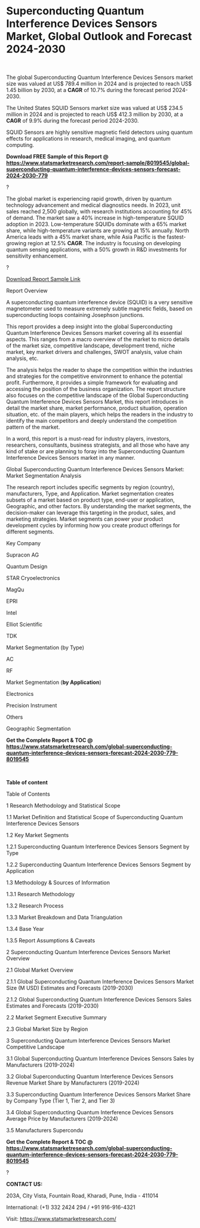 <h1>Superconducting Quantum Interference Devices Sensors Market, Global Outlook and Forecast 2024-2030</h1><br/><p>The global Superconducting Quantum Interference Devices Sensors market size was valued at US$ 789.4 million in 2024 and is projected to reach US$ 1.45 billion by 2030, at a <strong>CAGR</strong> of 10.7% during the forecast period 2024-2030.</p>
 
 
 
 <p>The United States SQUID Sensors market size was valued at US$ 234.5 million in 2024 and is projected to reach US$ 412.3 million by 2030, at a <strong>CAGR</strong> of 9.9% during the forecast period 2024-2030.</p>
 
 
 
 <p>SQUID Sensors are highly sensitive magnetic field detectors using quantum effects for applications in research, medical imaging, and quantum computing.</p>
 
 
 
 <div><b>Download FREE Sample of this Report @ <a href="https://www.statsmarketresearch.com/download-free-sample/8019545/global-superconducting-quantum-interference-devices-sensors-forecast-2024-2030-779">https://www.statsmarketresearch.com/report-sample/8019545/global-superconducting-quantum-interference-devices-sensors-forecast-2024-2030-779</a></b></div>
 
 
 
 <p>? </p>
 
 
 
 <p>The global market is experiencing rapid growth, driven by quantum technology advancement and medical diagnostics needs. In 2023, unit sales reached 2,500 globally, with research institutions accounting for 45% of demand. The market saw a 40% increase in high-temperature SQUID adoption in 2023. Low-temperature SQUIDs dominate with a 65% market share, while high-temperature variants are growing at 15% annually. North America leads with a 45% market share, while Asia Pacific is the fastest-growing region at 12.5% <strong>CAGR</strong>. The industry is focusing on developing quantum sensing applications, with a 50% growth in R&D investments for sensitivity enhancement.</p>
 
 
 
 <p>? </p>
 
 
 
 <p><a href="https://www.statsmarketresearch.com/download-free-sample/8019545/global-superconducting-quantum-interference-devices-sensors-forecast-2024-2030-779">Download Report Sample Link</a></p>
 
 
 
 <p>Report Overview</p>
 
 
 
 <p>A superconducting quantum interference device (SQUID) is a very sensitive magnetometer used to measure extremely subtle magnetic fields, based on superconducting loops containing Josephson junctions.</p>
 
 
 
 <p>This report provides a deep insight into the global Superconducting Quantum Interference Devices Sensors market covering all its essential aspects. This ranges from a macro overview of the market to micro details of the market size, competitive landscape, development trend, niche market, key market drivers and challenges, SWOT analysis, value chain analysis, etc.</p>
 
 
 
 <p>The analysis helps the reader to shape the competition within the industries and strategies for the competitive environment to enhance the potential profit. Furthermore, it provides a simple framework for evaluating and accessing the position of the business organization. The report structure also focuses on the competitive landscape of the Global Superconducting Quantum Interference Devices Sensors Market, this report introduces in detail the market share, market performance, product situation, operation situation, etc. of the main players, which helps the readers in the industry to identify the main competitors and deeply understand the competition pattern of the market.</p>
 
 
 
 <p>In a word, this report is a must-read for industry players, investors, researchers, consultants, business strategists, and all those who have any kind of stake or are planning to foray into the Superconducting Quantum Interference Devices Sensors market in any manner.</p>
 
 
 
 <p>Global Superconducting Quantum Interference Devices Sensors Market: Market Segmentation Analysis</p>
 
 
 
 <p>The research report includes specific segments by region (country), manufacturers, Type, and Application. Market segmentation creates subsets of a market based on product type, end-user or application, Geographic, and other factors. By understanding the market segments, the decision-maker can leverage this targeting in the product, sales, and marketing strategies. Market segments can power your product development cycles by informing how you create product offerings for different segments.</p>
 
 
 
 <p>Key Company</p>
 
 
 
 <p>Supracon AG</p>
 
 
 
 <p>Quantum Design</p>
 
 
 
 <p>STAR Cryoelectronics</p>
 
 
 
 <p>MagQu</p>
 
 
 
 <p>EPRI</p>
 
 
 
 <p>Intel</p>
 
 
 
 <p>Elliot Scientific</p>
 
 
 
 <p>TDK</p>
 
 
 
 <p>Market Segmentation (by Type)</p>
 
 
 
 <p>AC</p>
 
 
 
 <p>RF</p>
 
 
 
 <p>Market Segmentation (<strong>by Application</strong>)</p>
 
 
 
 <p>Electronics</p>
 
 
 
 <p>Precision Instrument</p>
 
 
 
 <p>Others</p>
 
 
 
 <p>Geographic Segmentation</p>
 
 
 
 <div><b>Get the Complete Report & TOC @ <a href="https://www.statsmarketresearch.com/global-superconducting-quantum-interference-devices-sensors-forecast-2024-2030-779-8019545">https://www.statsmarketresearch.com/global-superconducting-quantum-interference-devices-sensors-forecast-2024-2030-779-8019545</a></b></div>
 
 
 
 <p><br />
 
 <b>Table of content</b></p>
 
 
 
 <p>Table of Contents<br />
 
 1 Research Methodology and Statistical Scope<br />
 
 1.1 Market Definition and Statistical Scope of Superconducting Quantum Interference Devices Sensors<br />
 
 1.2 Key Market Segments<br />
 
 1.2.1 Superconducting Quantum Interference Devices Sensors Segment by Type<br />
 
 1.2.2 Superconducting Quantum Interference Devices Sensors Segment by Application<br />
 
 1.3 Methodology & Sources of Information<br />
 
 1.3.1 Research Methodology<br />
 
 1.3.2 Research Process<br />
 
 1.3.3 Market Breakdown and Data Triangulation<br />
 
 1.3.4 Base Year<br />
 
 1.3.5 Report Assumptions & Caveats<br />
 
 2 Superconducting Quantum Interference Devices Sensors Market Overview<br />
 
 2.1 Global Market Overview<br />
 
 2.1.1 Global Superconducting Quantum Interference Devices Sensors Market Size (M USD) Estimates and Forecasts (2019-2030)<br />
 
 2.1.2 Global Superconducting Quantum Interference Devices Sensors Sales Estimates and Forecasts (2019-2030)<br />
 
 2.2 Market Segment Executive Summary<br />
 
 2.3 Global Market Size by Region<br />
 
 3 Superconducting Quantum Interference Devices Sensors Market Competitive Landscape<br />
 
 3.1 Global Superconducting Quantum Interference Devices Sensors Sales by Manufacturers (2019-2024)<br />
 
 3.2 Global Superconducting Quantum Interference Devices Sensors Revenue Market Share by Manufacturers (2019-2024)<br />
 
 3.3 Superconducting Quantum Interference Devices Sensors Market Share by Company Type (Tier 1, Tier 2, and Tier 3)<br />
 
 3.4 Global Superconducting Quantum Interference Devices Sensors Average Price by Manufacturers (2019-2024)<br />
 
 3.5 Manufacturers Supercondu</p>
 
 
 
 <div><b>Get the Complete Report & TOC @ <a href="https://www.statsmarketresearch.com/global-superconducting-quantum-interference-devices-sensors-forecast-2024-2030-779-8019545">https://www.statsmarketresearch.com/global-superconducting-quantum-interference-devices-sensors-forecast-2024-2030-779-8019545</a></b></div>
 
 
 
 <p>? </p>
 
 
 
 <p><b>CONTACT US:</b><br />
 
 203A, City Vista, Fountain Road, Kharadi, Pune, India - 411014<br />
 
 International: (+1) 332 2424 294 / +91 916-916-4321<br />
 
 Visit: <a href="https://www.statsmarketresearch.com/">https://www.statsmarketresearch.com/</a></p>